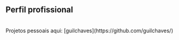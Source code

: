 ## Perfil profissional


</br>
Projetos pessoais aqui: [guilchaves](https://github.com/guilchaves/)
